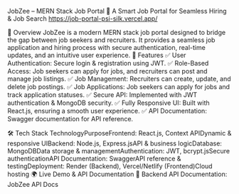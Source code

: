 JobZee – MERN Stack Job Portal
🌟 A Smart Job Portal for Seamless Hiring & Job Search
 https://job-portal-psi-silk.vercel.app/
  
🚀 Overview
JobZee is a modern MERN stack job portal designed to bridge the gap between job seekers and recruiters. It provides a seamless job application and hiring process with secure authentication, real-time updates, and an intuitive user experience.
🎯 Features
✅ User Authentication: Secure login & registration using JWT.
✅ Role-Based Access: Job seekers can apply for jobs, and recruiters can post and manage job listings.
✅ Job Management: Recruiters can create, update, and delete job postings.
✅ Job Applications: Job seekers can apply for jobs and track application statuses.
✅ Secure API: Implemented with JWT authentication & MongoDB security.
✅ Fully Responsive UI: Built with React.js, ensuring a smooth user experience.
✅ API Documentation: Swagger documentation for API reference.

🛠 Tech Stack
TechnologyPurposeFrontend: React.js, Context APIDynamic & responsive UIBackend: Node.js, Express.jsAPI & business logicDatabase: MongoDBData storage & managementAuthentication: JWT, bcrypt.jsSecure authenticationAPI Documentation: SwaggerAPI reference & testingDeployment: Render (Backend), Vercel/Netlify (Frontend)Cloud hosting
🌍 Live Demo & API Documentation
🔹 Backend API Documentation: JobZee API Docs

